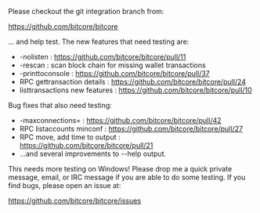 Please checkout the git integration branch from:

https://github.com/bitcore/bitcore

... and help test.  The new features that need testing are:

* -nolisten : https://github.com/bitcore/bitcore/pull/11
* -rescan : scan block chain for missing wallet transactions
* -printtoconsole : https://github.com/bitcore/bitcore/pull/37
* RPC gettransaction details : https://github.com/bitcore/bitcore/pull/24
* listtransactions new features : https://github.com/bitcore/bitcore/pull/10

Bug fixes that also need testing:

* -maxconnections= : https://github.com/bitcore/bitcore/pull/42
* RPC listaccounts minconf : https://github.com/bitcore/bitcore/pull/27
* RPC move, add time to output : https://github.com/bitcore/bitcore/pull/21
* ...and several improvements to --help output.

This needs more testing on Windows!  Please drop me a quick private message, email, or IRC message if you are able to do some testing.  If you find bugs, please open an issue at:

https://github.com/bitcore/bitcore/issues
